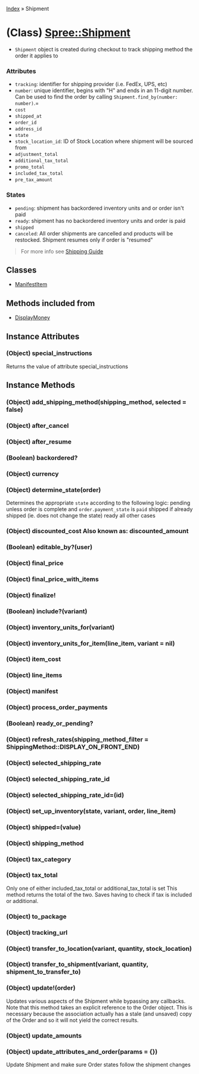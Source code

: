 [Index](../_index.md) » Shipment

# (Class) [Spree::Shipment](http://m.gymplayer.com/shipment.rb)
* `Shipment` object is created during checkout to track shipping method the order it applies to

### Attributes
* `tracking`: identifier for shipping provider (i.e. FedEx, UPS, etc)
* `number`: unique identifier, begins with "H" and ends in an 11-digit number. Can be used to find
the order by calling `Shipment.find_by(number: number)`.=
* `cost`
* `shipped_at`
* `order_id`
* `address_id`
* `state`
* `stock_location_id`: ID of Stock Location where shipment will be sourced from
* `adjustment_total`
* `additional_tax_total`
* `promo_total`
* `included_tax_total`
* `pre_tax_amount`

### States
* `pending`: shipment has backordered inventory units and or order isn't paid
* `ready`: shipment has no backordered inventory units and order is paid
* `shipped`
* `canceled`: All order shipments are cancelled and products will be restocked. Shipment resumes
only if order is "resumed"

> For more info see [Shipping Guide](../business_logic/shipping.md)
## Classes 
* [ManifestItem](Shipment/ManifestItem.md)

## Methods included from
* [DisplayMoney](DisplayMoney.md)

## Instance Attributes
### (Object) **special_instructions**
Returns the value of attribute special_instructions

## Instance Methods
### (Object) **add_shipping_method**(shipping_method, selected = false)


### (Object) **after_cancel**


### (Object) **after_resume**


###  (Boolean) **backordered?**


### (Object) **currency**


### (Object) **determine_state**(order)
Determines the appropriate `state` according to the following logic:
pending unless order is complete and `order.payment_state` is `paid` shipped
if already shipped (ie. does not change the state) ready all other cases

### (Object) **discounted_cost** Also known as: discounted_amount


### (Boolean)  **editable_by?**(user)


### (Object) **final_price**


### (Object) **final_price_with_items**


### (Object) **finalize!**
    

###  (Boolean) **include?**(variant)


### (Object) **inventory_units_for**(variant)


### (Object) **inventory_units_for_item**(line_item, variant = nil)


### (Object) **item_cost**


### (Object) **line_items**


### (Object) **manifest**
    
    
### (Object) **process_order_payments**
    
    
###  (Boolean) **ready_or_pending?**


### (Object) **refresh_rates**(shipping_method_filter = ShippingMethod::DISPLAY_ON_FRONT_END)


### (Object) **selected_shipping_rate**


### (Object) **selected_shipping_rate_id**


### (Object) **selected_shipping_rate_id=**(id)
    

### (Object) **set_up_inventory**(state, variant, order, line_item)


### (Object) **shipped=**(value)


### (Object) **shipping_method**


### (Object) **tax_category**


### (Object) **tax_total**
Only one of either included_tax_total or additional_tax_total is set This
method returns the total of the two. Saves having to check if tax is included
or additional.
    
### (Object) **to_package**


### (Object) **tracking_url**


### (Object) **transfer_to_location**(variant, quantity, stock_location)
    
    
### (Object) **transfer_to_shipment**(variant, quantity, shipment_to_transfer_to)
    
  
### (Object) **update!**(order)
Updates various aspects of the Shipment while bypassing any callbacks. Note that this method takes
an explicit reference to the Order object. This is necessary because the association actually has a
stale (and unsaved) copy of the Order and so it will not yield the correct results.
    
### (Object) **update_amounts**
    

### (Object) **update_attributes_and_order**(params = {})
Update Shipment and make sure Order states follow the shipment changes
